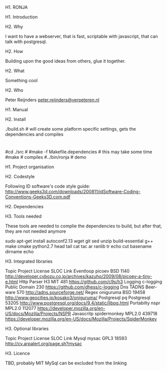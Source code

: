 H1. RONJA

H1. Introduction

H2. Why

I want to have a webserver, that is fast, scriptable with javascript, that can talk with postgresql.

H2. How

Building upon the good ideas from others, glue it together.

H2. What

Something cool

H2. Who

Peter Reijnders <peter.reijnders@verpeteren.nl>

H1. Manual

H2. Install


./build.sh						# will create some platform specific settings, gets the dependencies and compiles

#
#cd ./src						#
#make -f Makefile.dependencies	# this may take some time
#make							# compiles
#../bin/ronja					# demo


H1. Project organisation

H2. Codestyle

Following ID software's code style guide: http://www.geeks3d.com/downloads/200811/idSoftware-Coding-Conventions-Geeks3D.com.pdf

H2. Dependencies

H3. Tools needed

These tools are needed to complie the dependencies to build, but after that, they are not needed anymore

sudo apt-get install autoconf2.13 wget git sed unzip build-essential g++ make cmake python2.7 head tail cat tac ar ranlib tr echo cut basename dirname echo

H3. Integrated libraries

Topic		Project			License			SLOC		Link
Eventloop	picoev			BSD				 1140		http://developer.cybozu.co.jp/archives/kazuho/2009/08/picoev-a-tiny-e.html
Http Parser	H3				MIT				  481		https://github.com/c9s/h3
Logging		c-logging		Public Domain	  230		https://github.com/dhess/c-logging
Dns			TADNS			Beer-ware		  570		http://adns.sourceforge.net/
Regex		oniguruma		BSD				19458		http://www.geocities.jp/kosako3/oniguruma/
Postgresql	pq				Postgresql		53205		http://www.postgresql.org/docs/9.4/static/libpq.html
Portabilty	nspr			MPL2.0		   112077		https://developer.mozilla.org/en-US/docs/Mozilla/Projects/NSPR
Javascritp	spidermonkey	MPL2.0		   439718		https://developer.mozilla.org/en-US/docs/Mozilla/Projects/SpiderMonkey

H3. Optional libraries

Topic		Project			License			SLOC		Link
Mysql		mysac			GPL3			18593		http://cv.arpalert.org/page.sh?mysac

H3. Licence

TBD, probably MIT
MySql can be excluded from the linking


